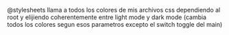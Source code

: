 @stylesheets llama a todos los colores de mis archivos css dependiendo al root y elijiendo coherentemente entre light mode y dark mode (cambia todos los colores segun esos parametros excepto el switch toggle del main)
